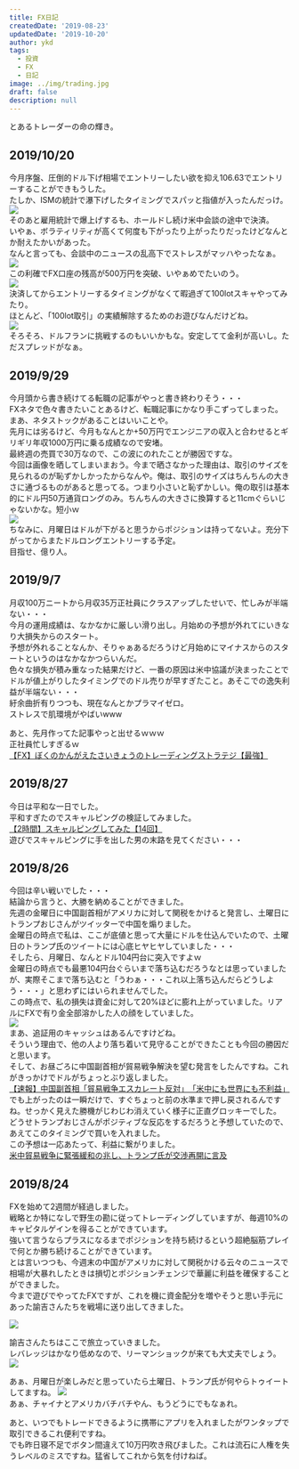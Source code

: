 ```yaml
---
title: FX日記
createdDate: '2019-08-23'
updatedDate: '2019-10-20'
author: ykd
tags:
  - 投資
  - FX
  - 日記
image: ../img/trading.jpg
draft: false
description: null
---
```

   
とあるトレーダーの命の輝き。  

## 2019/10/20
今月序盤、圧倒的ドル下げ相場でエントリーしたい欲を抑え106.63でエントリーすることができもうした。  
たしか、ISMの統計で瀑下げしたタイミングでスパッと指値が入ったんだっけ。  
![](./20191003.jpg)  
そのあと雇用統計で爆上げするも、ホールドし続け米中会談の途中で決済。  
いやぁ、ボラティリティが高くて何度も下がったり上がったりだったけどなんとか耐えたかいがあった。  
なんと言っても、会談中のニュースの乱高下でストレスがマッハやったなぁ。  
![](./20191010.jpg)  
この利確でFX口座の残高が500万円を突破、いやぁめでたいのう。  
![](./20191010-2.jpg)  
決済してからエントリーするタイミングがなくて暇過ぎて100lotスキャやってみたり。  
ほとんど、「100lot取引」の実績解除するためのお遊びなんだけどね。  
![](./20191018.jpg)  
そろそろ、ドルフランに挑戦するのもいいかもな。安定してて金利が高いし。ただスプレッドがなぁ。



## 2019/9/29
今月頭から書き続けてる転職の記事がやっと書き終わりそう・・・  
FXネタで色々書きたいことあるけど、転職記事にかなり手こずってしまった。まあ、ネタストックがあることはいいことや。  
先月には劣るけど、今月もなんとか+50万円でエンジニアの収入と合わせるとギリギリ年収1000万円に乗る成績なので安堵。  
最終週の売買で30万なので、この波にのれたことが勝因ですな。  
今回は画像を晒してしまいまおう。今まで晒さなかった理由は、取引のサイズを見られるのが恥ずかしかったからなんや。俺は、取引のサイズはちんちんの大きさに通づるものがあると思ってる。つまり小さいと恥ずかしい。俺の取引は基本的にドル円50万通貨ロングのみ。ちんちんの大きさに換算すると11cmぐらいじゃないかな。短小ｗ  
![](./201909score.jpg)  
ちなみに、月曜日はドルが下がると思うからポジションは持ってないよ。充分下がってからまたドルロングエントリーする予定。  
目指せ、億り人。


## 2019/9/7
月収100万ニートから月収35万正社員にクラスアップしたせいで、忙しみが半端ない・・・  
今月の運用成績は、なかなかに厳しい滑り出し。月始めの予想が外れてにいきなり大損失からのスタート。  
予想が外れることなんか、そりゃぁあるだろうけど月始めにマイナスからのスタートというのはなかなかつらいんだ。  
色々な損失が積み重なった結果だけど、一番の原因は米中協議が決まったことでドルが値上がりしたタイミングでのドル売りが早すぎたこと。あそこでの逸失利益が半端ない・・・  
紆余曲折有りつつも、現在なんとかプラマイゼロ。  
ストレスで肌環境がやばいwww  

あと、先月作ってた記事やっと出せるｗｗｗ  
正社員忙しすぎるｗ  
[【FX】ぼくのかんがえたさいきょうのトレーディングストラテジ【最強】](./2019-08-28--trading-strategy-no-rain-never-stop/)


## 2019/8/27
今日は平和な一日でした。  
平和すぎたのでスキャルピングの検証してみました。  
[【2時間】スキャルピングしてみた【14回】](../2019-08-28--super-scalping/)  
遊びでスキャルピングに手を出した男の末路を見てください・・・  

## 2019/8/26
今回は辛い戦いでした・・・  
結論から言うと、大勝を納めることができました。  
先週の金曜日に中国副首相がアメリカに対して関税をかけると発言し、土曜日にトランプおじさんがツイッターで中国を煽りました。  
金曜日の時点で私は、ここが底値と思って大量にドルを仕込んでいたので、土曜日のトランプ氏のツイートには心底ヒヤヒヤしていました・・・  
そしたら、月曜日、なんとドル104円台に突入ですよｗ  
金曜日の時点でも最悪104円台ぐらいまで落ち込むだろうなとは思っていましたが、実際そこまで落ち込むと「うわぁ・・・これ以上落ち込んだらどうしよう・・・」と思わずにはいられませんでした。  
この時点で、私の損失は資金に対して20%ほどに膨れ上がっていました。リアルにFXで有り金全部溶かした人の顔をしていました。  
![](./fx_meltdown.png)  
まあ、追証用のキャッシュはあるんですけどね。  
そういう理由で、他の人より落ち着いて見守ることができたことも今回の勝因だと思います。  
そして、お昼ごろに中国副首相が貿易戦争解決を望む発言をしたんですね。これがきっかけでドルがちょっとぶり返しました。    
[【速報】中国副首相「貿易戦争エスカレート反対」　「米中にも世界にも不利益」](https://www.fnn.jp/posts/00422959CX/201908261144_CX_CX)  
でも上がったのは一瞬だけで、すぐちょっと前の水準まで押し戻されるんですね。せっかく見えた勝機がじわじわ消えていく様子に正直グロッキーでした。  
どうせトランプおじさんがポジティブな反応をするだろうと予想していたので、あえてこのタイミングで買いを入れました。  
この予想は一応あたって、利益に繋がりました。  
[米中貿易戦争に緊張緩和の兆し、トランプ氏が交渉再開に言及](https://www.afpbb.com/articles/-/3241489)  


## 2019/8/24
FXを始めて2週間が経過しました。  
戦略とか特になしで野生の勘に従ってトレーディングしていますが、毎週10%のキャピタルゲインを得ることができています。  
強いて言うならプラスになるまでポジションを持ち続けるという超絶脳筋プレイで何とか勝ち続けることができています。  
とは言いつつも、今週末の中国がアメリカに対して関税かける云々のニュースで相場が大暴れしたときは損切とポジションチェンジで華麗に利益を確保することができました。  
今まで遊びでやってたFXですが、これを機に資金配分を増やそうと思い手元にあった諭吉さんたちを戦場に送り出してきました。  

![](./yukichi.jpg)  

諭吉さんたちはここで旅立っていきました。  
レバレッジはかなり低めなので、リーマンショックが来ても大丈夫でしょう。  
![](2019-8-23.png)

あぁ、月曜日が楽しみだと思っていたら土曜日、トランプ氏が何やらトゥイートしてますね。
![](./trump.png)  
あぁ、チャイナとアメリカバチバチやん、もうどうにでもなぁれ。  

あと、いつでもトレードできるように携帯にアプリを入れましたがワンタップで取引できるこれ便利ですね。  
でも昨日寝不足でボタン間違えて10万円吹き飛びました。これは流石に人権を失うレベルのミスですね。猛省してこれから気を付けねば。  



